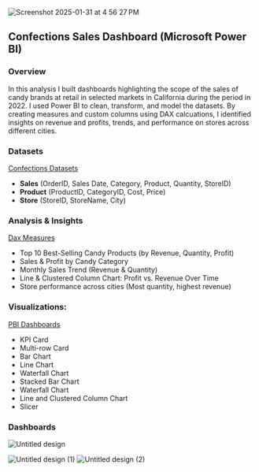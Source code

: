 
![Screenshot 2025-01-31 at 4 56 27 PM](https://github.com/user-attachments/assets/8f396ef7-d2bc-4dc4-bb09-ff2e8c5e58ab)



## Confections Sales Dashboard (Microsoft Power BI) 
### Overview  
In this analysis I built dashboards highlighting the scope of the sales of candy brands at retail in selected markets in California during the period in 2022. I used Power BI to clean, transform, and model the datasets. By creating measures and custom columns using DAX calcuations, I identified insights on revenue and profits, trends, and performance on stores across different cities.

### Datasets 
[Confections Datasets](https://www.kaggle.com/datasets/maggieakarn/candy-sales-in-california/settings)
- **Sales** (OrderID, Sales Date, Category, Product, Quantity, StoreID)
- **Product** (ProductID, CategoryID, Cost, Price)
- **Store** (StoreID, StoreName, City)


### Analysis & Insights  
[Dax Measures](DAX_confections.md) 
- Top 10 Best-Selling Candy Products (by Revenue, Quantity, Profit)
- Sales & Profit by Candy Category
- Monthly Sales Trend (Revenue & Quantity)
- Line & Clustered Column Chart: Profit vs. Revenue Over Time
- Store performance across cities (Most quantity, highest revenue)

### Visualizations:

[PBI Dashboards](CandySales.pbix)
- KPI Card
- Multi-row Card
- Bar Chart
- Line Chart
- Waterfall Chart
- Stacked Bar Chart
- Waterfall Chart
- Line and Clustered Column Chart
- Slicer
 

### Dashboards
![Untitled design](https://github.com/user-attachments/assets/9b99a1e9-2219-4d50-b42a-3ae745e437a5)

![Untitled design (1)](https://github.com/user-attachments/assets/2ef0457f-28ac-4013-aa46-fefe93038d65)
![Untitled design (2)](https://github.com/user-attachments/assets/a619d7b5-307d-43e0-af18-30ed9f140a58)

